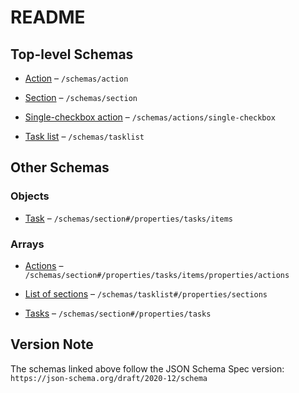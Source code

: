 # README

## Top-level Schemas

*   [Action](./action.md "A single action which can be taken within a task") – `/schemas/action`

*   [Section](./section.md "A single section within a task list") – `/schemas/section`

*   [Single-checkbox action](./single-checkbox.md "An action represented by a single checkbox") – `/schemas/actions/single-checkbox`

*   [Task list](./tasklist.md "A top-level definition of a task list") – `/schemas/tasklist`

## Other Schemas

### Objects

*   [Task](./section-properties-tasks-task.md "A task on the task list, which contains one or more actions") – `/schemas/section#/properties/tasks/items`

### Arrays

*   [Actions](./section-properties-tasks-task-properties-actions.md "A list of actions which collectively make up a task") – `/schemas/section#/properties/tasks/items/properties/actions`

*   [List of sections](./tasklist-properties-list-of-sections.md "A list of names of section definition files, in the order they should appear") – `/schemas/tasklist#/properties/sections`

*   [Tasks](./section-properties-tasks.md "A list of tasks within a section") – `/schemas/section#/properties/tasks`

## Version Note

The schemas linked above follow the JSON Schema Spec version: `https://json-schema.org/draft/2020-12/schema`
